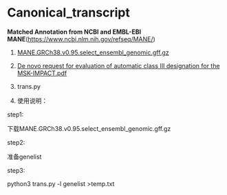 
# Canonical_transcript

**Matched Annotation from NCBI and EMBL-EBI MANE**(https://www.ncbi.nlm.nih.gov/refseq/MANE/)

1. [MANE.GRCh38.v0.95.select_ensembl_genomic.gff.gz](https://ftp.ncbi.nlm.nih.gov/refseq/MANE/MANE_human/current/MANE.GRCh38.v0.95.select_ensembl_genomic.gff.gz)

2. [De novo request for evaluation of automatic class III designation for the MSK-IMPACT.pdf](https://www.accessdata.fda.gov/cdrh_docs/reviews/DEN170058.pdf)

3. trans.py

4. 使用说明：

step1:

下载MANE.GRCh38.v0.95.select_ensembl_genomic.gff.gz

step2:

准备genelist

step3:

python3 trans.py -l genelist >temp.txt